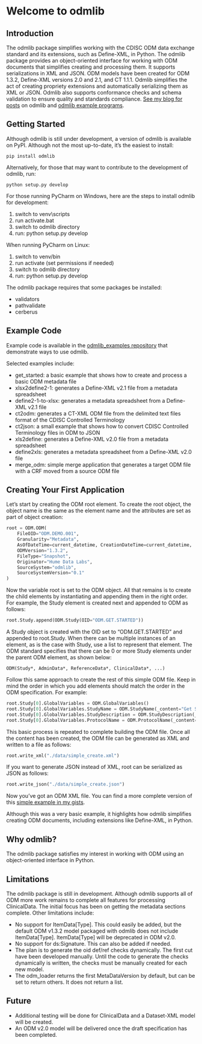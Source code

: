 # Welcome to odmlib

## Introduction

The odmlib package simplifies working with the CDISC ODM data exchange standard and its extensions, such as Define-XML, in Python. The odmlib package provides an object-oriented interface for working with ODM documents that simplifies creating and processing them. It supports serializations in XML and JSON. ODM models have been created for ODM 1.3.2, Define-XML versions 2.0 and 2.1, and CT 1.1.1. Odmlib simplifies the act of creating propriety extensions and automatically serializing them as XML or JSON. Odmlib also supports conformance checks and schema validation to ensure quality and standards compliance. [See my blog for posts](https://swhume.github.io/blog-home.html) on odmlib and [odmlib example programs](https://github.com/swhume/odmlib_examples).

## Getting Started

Although odmlib is still under development, a version of odmlib is available on PyPI. Although not the most up-to-date, it’s the easiest to install:
```
pip install odmlib
```

Alternatively, for those that may want to contribute to the development of odmlib, run:
```
python setup.py develop
```

For those running PyCharm on Windows, here are the steps to install odmlib for development:

1. switch to venv\scripts
2. run activate.bat
3. switch to odmlib directory
4. run: python setup.py develop

When running PyCharm on Linux:

1. switch to venv/bin
2. run activate (set permissions if needed)
3. switch to odmlib directory
4. run: python setup.py develop

The odmlib package requires that some packages be installed:

- validators
- pathvalidate
- cerberus

## Example Code

Example code is available in the [odmlib_examples repository](https://github.com/swhume/odmlib_examples) that demonstrate ways to use odmlib. 

Selected examples include:
* get_started: a basic example that shows how to create and process a basic ODM metadata file
* xlsx2define2-1: generates a Define-XML v2.1 file from a metadata spreadsheet
* define2-1-to-xlsx: generates a metadata spreadsheet from a Define-XML v2.1 file
* ct2odm: generates a CT-XML ODM file from the delimited text files format of the CDISC Controlled Terminology
* ct2json: a small example that shows how to convert CDISC Controlled Terminology files in ODM to JSON
* xls2define: generates a Define-XML v2.0 file from a metadata spreadsheet
* define2xls: generates a metadata spreadsheet from a Define-XML v2.0 file
* merge_odm: simple merge application that generates a target ODM file with a CRF moved from a source ODM file

## Creating Your First Application

Let’s start by creating the ODM root element. To create the root object, the object name is the same as the element name 
and the attributes are set as part of object creation:

```python
root = ODM.ODM(
	FileOID="ODM.DEMO.001", 
	Granularity="Metadata", 
	AsOfDateTime=current_datetime, CreationDateTime=current_datetime, 
	ODMVersion="1.3.2", 
	FileType="Snapshot", 
	Originator="Hume Data Labs", 
	SourceSystem="odmlib", 
	SourceSystemVersion="0.1"
)
```

Now the variable root is set to the ODM object. All that remains is to create the child elements by instantiating and appending them in the right order. For example, the Study element is created next and appended to ODM as follows:

```python
root.Study.append(ODM.Study(OID="ODM.GET.STARTED"))
```

A Study object is created with the OID set to “ODM.GET.STARTED” and appended to root.Study. When there can be multiple instances of an element, as is the case with Study, use a list to represent that element. The ODM standard specifies that there can be 0 or more Study elements under the parent ODM element, as shown below:

```
ODM(Study*, AdminData*, ReferenceData*, ClinicalData*, ...)
```

Follow this same approach to create the rest of this simple ODM file. Keep in mind the order in which you add elements should match the order in the ODM specification. For example:

```python
root.Study[0].GlobalVariables = ODM.GlobalVariables()
root.Study[0].GlobalVariables.StudyName = ODM.StudyName(_content="Get Started with ODM XML")
root.Study[0].GlobalVariables.StudyDescription = ODM.StudyDescription(_content="Getting started with odmlib")
root.Study[0].GlobalVariables.ProtocolName = ODM.ProtocolName(_content="ODM XML Get Started")
```

This basic process is repeated to complete building the ODM file. Once all the content has been created, the ODM file can be generated as XML and written to a file as follows:

```python
root.write_xml("./data/simple_create.xml")
```
If you want to generate JSON instead of XML, root can be serialized as JSON as follows:

```python
root.write_json("./data/simple_create.json")
```

Now you’ve got an ODM XML file. You can find a more complete version of this [simple example in my gists](https://gist.github.com/swhume/ef8ca0385a706c344eec83dac34a1359).

Although this was a very basic example, it highlights how odmlib simplifies creating ODM documents, including extensions like Define-XML, in Python.

## Why odmlib?

The odmlib package satisfies my interest in working with ODM using an object-oriented interface in Python.

## Limitations
The odmlib package is still in development. Although odmlib supports all of ODM more work remains 
to complete all features for processing ClinicalData. The initial focus has been on getting 
the metadata sections complete. Other limitations include:

* No support for ItemData[Type]. This could easily be added, but the default ODM v1.3.2 model packaged with
  odmlib does not include ItemData[Type]. ItemData[Type] will be deprecated in ODM v2.0.
* No support for ds:Signature. This can also be added if needed.
* The plan is to generate the oid def/ref checks dynamically. The first cut have been developed manually. Until
  the code to generate the checks dynamically is written, the checks must be manually created for each new model.
* The odm_loader returns the first MetaDataVersion by default, but can be set to return others. It does not return 
  a list.

## Future

* Additional testing will be done for ClinicalData and a Dataset-XML model will be created.
* An ODM v2.0 model will be delivered once the draft specification has been completed.
